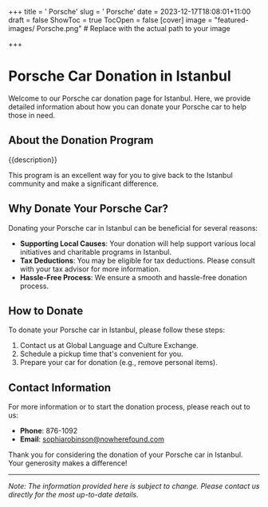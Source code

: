 +++
title = '    Porsche'
slug = '    Porsche'
date = 2023-12-17T18:08:01+11:00
draft = false
ShowToc = true
TocOpen = false
[cover]
image = "featured-images/    Porsche.png"  # Replace with the actual path to your image

+++



#     Porsche Car Donation in     Istanbul

Welcome to our     Porsche car donation page for     Istanbul. Here, we provide detailed information about how you can donate your     Porsche car to help those in need.

## About the Donation Program

{{description}}

This program is an excellent way for you to give back to the     Istanbul community and make a significant difference.

## Why Donate Your     Porsche Car?

Donating your     Porsche car in     Istanbul can be beneficial for several reasons:

- **Supporting Local Causes**: Your donation will help support various local initiatives and charitable programs in     Istanbul.
- **Tax Deductions**: You may be eligible for tax deductions. Please consult with your tax advisor for more information.
- **Hassle-Free Process**: We ensure a smooth and hassle-free donation process.

## How to Donate

To donate your     Porsche car in     Istanbul, please follow these steps:

1. Contact us at     Global Language and Culture Exchange.
2. Schedule a pickup time that's convenient for you.
3. Prepare your car for donation (e.g., remove personal items).

## Contact Information

For more information or to start the donation process, please reach out to us:

- **Phone**: 876-1092
- **Email**:     sophiarobinson@nowherefound.com

Thank you for considering the donation of your     Porsche car in     Istanbul. Your generosity makes a difference!

---

*Note: The information provided here is subject to change. Please contact us directly for the most up-to-date details.*
